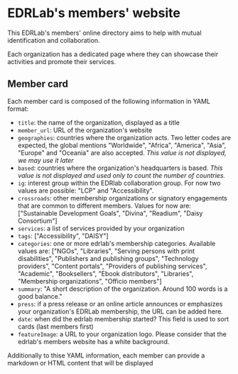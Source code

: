 # EDRLab's members' website

This EDRLab's members' online directory aims to help with mutual identification and collaboration. 

Each organization has a dedicated page where they can showcase their activities and promote their services.

## Member card
Each member card is composed of the following information in YAML format: 
* `title`: the name of the organization, displayed as a title
* `member_url`: URL of the organization's website
* `geographies`: countries where the organization acts. Two letter codes are expected, the global mentions "Worldwide", "Africa", "America", "Asia", "Europe" and "Oceania" are also accepted. *This value is not displayed, we may use it later*
* `based`: countries where the organization's headquarters is based. *This value is not displayed and used only to count the number of countries.*
* `ig`: interest group within the EDRlab collaboration group. For now two values are possible: "LCP" and "Accessibility".
* `crossroads`: other membership organizations or signatory engagements that are common to different members. Values for now are: ["Sustainable Development Goals", "Divina", "Readium", "Daisy Consortium"] 
* `services`: a list of services provided by your organization
* `tags`: ["Accessibility", "DAISY"]
* `categories`: one or more edrlab's membership categories. Available values are: ["NGOs", "Libraries", "Serving persons with print disabilities", "Publishers and publishing groups", "Technology providers", "Content portals", "Providers of publishing services", "Academic", "Booksellers", "Ebook distributors", "Libraries", "Membership organizations", "Officio members"]
* `summary`: "A short description of the organization. Around 100 words is a good balance."
* `press`: if a press release or an online article announces or emphasizes your organization's EDRLab membership, the URL can be added here.
* `date`: when did the edrlab membership started? This field is used to sort cards (last members first)
* `featureImage`: a URL to your organization logo. Please consider that the edrlab's members website has a white background.

Additionally to thise YAML information, each member can provide a markdown or HTML content that will be displayed 


